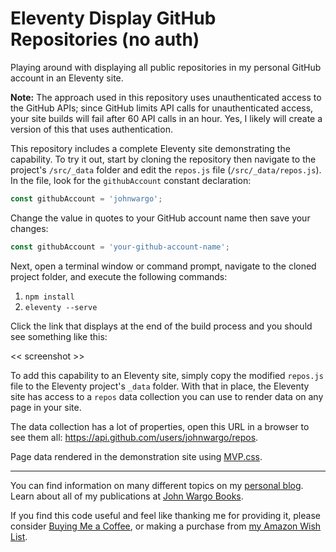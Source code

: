 # Eleventy Display GitHub Repositories (no auth)

Playing around with displaying all public repositories in my personal GitHub account in an Eleventy site.

**Note:** The approach used in this repository uses unauthenticated access to the GitHub APIs; since GitHub limits API calls for unauthenticated access, your site builds will fail after 60 API calls in an hour. Yes, I likely will create a version of this that uses authentication.

This repository includes a complete Eleventy site demonstrating the capability. To try it out, start by cloning the repository then navigate to the project's `/src/_data` folder and edit the `repos.js` file (`/src/_data/repos.js`).  In the file, look for the `githubAccount` constant declaration:

```js
const githubAccount = 'johnwargo';
```

Change the value in quotes to your GitHub account name then save your changes:

```js
const githubAccount = 'your-github-account-name';
```

Next, open a terminal window or command prompt, navigate to the cloned project folder, and execute the following commands:

1. `npm install`
2. `eleventy --serve`

Click the link that displays at the end of the build process and you should see something like this:

<< screenshot >>

To add this capability to an Eleventy site, simply copy the modified `repos.js` file to the Eleventy project's `_data` folder. With that in place, the Eleventy site has access to a `repos` data collection you can use to render data on any page in your site.

The data collection has a lot of properties, open this URL in a browser to see them all: https://api.github.com/users/johnwargo/repos.

Page data rendered in the demonstration site using [MVP.css](https://andybrewer.github.io/mvp/).

***

You can find information on many different topics on my [personal blog](http://www.johnwargo.com). Learn about all of my publications at [John Wargo Books](http://www.johnwargobooks.com).

If you find this code useful and feel like thanking me for providing it, please consider <a href="https://www.buymeacoffee.com/johnwargo" target="_blank">Buying Me a Coffee</a>, or making a purchase from [my Amazon Wish List](https://amzn.com/w/1WI6AAUKPT5P9).
